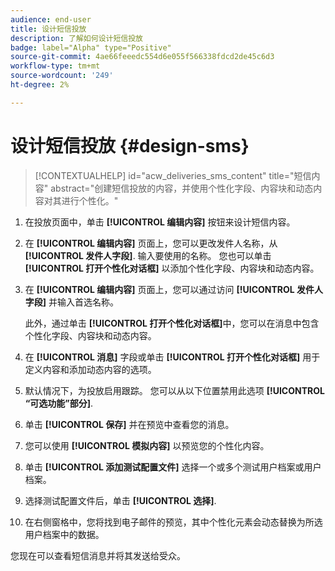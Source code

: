 ```yaml
---
audience: end-user
title: 设计短信投放
description: 了解如何设计短信投放
badge: label="Alpha" type="Positive"
source-git-commit: 4ae66feeedc554d6e055f566338fdcd2de45c6d3
workflow-type: tm+mt
source-wordcount: '249'
ht-degree: 2%

---
```


# 设计短信投放 {#design-sms}

>[!CONTEXTUALHELP]
>id="acw_deliveries_sms_content"
>title="短信内容"
>abstract="创建短信投放的内容，并使用个性化字段、内容块和动态内容对其进行个性化。"

1. 在投放页面中，单击 **[!UICONTROL 编辑内容]** 按钮来设计短信内容。

1. 在 **[!UICONTROL 编辑内容]** 页面上，您可以更改发件人名称，从 **[!UICONTROL 发件人字段]**. 输入要使用的名称。 您也可以单击 **[!UICONTROL 打开个性化对话框]** 以添加个性化字段、内容块和动态内容。

1. 在 **[!UICONTROL 编辑内容]** 页面上，您可以通过访问 **[!UICONTROL 发件人字段]** 并输入首选名称。

   此外，通过单击 **[!UICONTROL 打开个性化对话框]**&#x200B;中，您可以在消息中包含个性化字段、内容块和动态内容。

1. 在 **[!UICONTROL 消息]** 字段或单击 **[!UICONTROL 打开个性化对话框]** 用于定义内容和添加动态内容的选项。

1. 默认情况下，为投放启用跟踪。 您可以从以下位置禁用此选项 **[!UICONTROL “可选功能”部分]**.

1. 单击 **[!UICONTROL 保存]** 并在预览中查看您的消息。

1. 您可以使用 **[!UICONTROL 模拟内容]** 以预览您的个性化内容。

1. 单击 **[!UICONTROL 添加测试配置文件]** 选择一个或多个测试用户档案或用户档案。

1. 选择测试配置文件后，单击 **[!UICONTROL 选择]**.

1. 在右侧窗格中，您将找到电子邮件的预览，其中个性化元素会动态替换为所选用户档案中的数据。

您现在可以查看短信消息并将其发送给受众。
